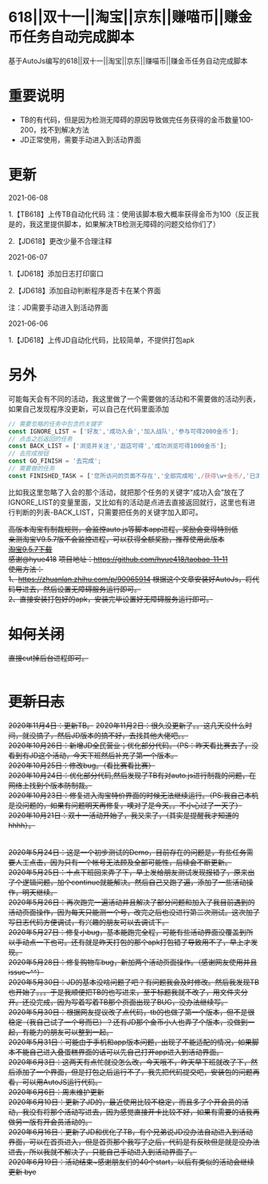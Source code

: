 # 618||双十一||淘宝||京东||赚喵币||赚金币任务自动完成脚本
基于AutoJs编写的618||双十一||淘宝||京东||赚喵币||赚金币任务自动完成脚本

# 重要说明

- TB的有代码，但是因为检测无障碍的原因导致做完任务获得的金币数量100-200，找不到解决方法
- JD正常使用，需要手动进入到活动界面

# 更新

2021-06-08

1.【TB618】上传TB自动化代码 注：使用该脚本极大概率获得金币为100（反正我是的，我这里提供脚本，如果解决TB检测无障碍的问题交给你们了）

2.【JD618】更改少量不合理注释

2021-06-07

1.【JD618】添加日志打印窗口

2.【JD618】添加自动判断程序是否卡在某个界面

注：JD需要手动进入到活动界面

2021-06-06

1.【JD618】上传JD自动化代码，比较简单，不提供打包apk

# 另外

可能每天会有不同的活动，我这里做了一个需要做的活动和不需要做的活动列表，如果自己发现程序没更新，可以自己在代码里面添加

```js
// 需要忽略的任务中包含的关键字
const IGNORE_LIST = ['好友','成功入会','加入战队','参与可得2000金币'];
// 点击之后返回的任务
const BACK_LIST = ['浏览并关注','逛店可得','成功浏览可得1000金币'];
// 去完成按钮
const GO_FINISH = '去完成';
// 需要做的任务
const FINISHED_TASK = ['您所访问的页面不存在','全部完成啦',/获得\w+金币/,'已浏览'];
```

比如我这里忽略了入会的那个活动，就把那个任务的关键字“成功入会”放在了IGNORE_LIST的变量里面，又比如有的活动是点进去直接返回就行，这里也有进行判断的列表-BACK_LIST，只需要把任务的关键字加入即可。



~~高版本淘宝有制裁规则，会监控auto.js等脚本app进程，奖励会变得特别低<br>~~
~~亲测淘宝V9.5.7版不会监控进程，可以获得全额奖励，推荐使用此版本<br>~~
~~<a href="https://www.wandoujia.com/apps/32267/history_v278"><span>淘宝9.5.7下载</span></a><br>~~
~~感谢@hyue418~~
~~项目地址：https://github.com/hyue418/taobao-11-11~~
~~<br>~~
~~使用方法：<br>~~
~~1、https://zhuanlan.zhihu.com/p/90065914 根据这个文章安装好AutoJs，将代码导进去，然后设置无障碍服务运行即可。<br>~~
~~2、直接安装打包好的apk，安装完毕设置好无障碍服务运行即可。<br>~~

# ~~如何关闭<br>~~
~~直接cut掉后台进程即可。~~
~~<br>~~
~~<br>~~
# ~~更新日志~~
~~2020年11月4日：更新TB。~~
~~2020年11月2日：很久没更新了。。这几天没什么时间，就没搞了，然后JD版本的搞不好，去找其他大佬吧。。<br>~~
~~2020年10月26日：新增JD全民营业；优化部分代码。（PS：昨天看比赛去了，没看到有JD这个活动，今天下班然后补充了第一个版本。<br>~~
~~2020年10月25日：修改bug。（看比赛看比赛）<br>~~
~~2020年10月24日：优化部分代码,然后发现了TB有对auto.js进行制裁的问题，在网络上找到个版本防制裁。<br>~~
~~2020年10月23日：修复进入淘宝特价界面的时候无法继续运行。（PS:我自己本机是没问题的，如果有问题明天再修复，噢对了是今天。。不小心过了一天了）<br>~~
~~2020年10月21日：双十一活动开始了，我又来了，（其实是提醒我才知道的hhhh）。<br>~~
~~<br>~~
~~<br>~~
~~2020年5月24日：这是一个初步测试的Demo，目前存在的问题是，有些任务需要人工点击，因为只有一个帐号无法顾及全部可能性，后续会不断更新。<br>~~
~~2020年5月25日：十点下班回来弄了下，早上发给朋友测试发现报错了，原来出了个逻辑问题，加个continue就能解决。然后自己又跑了遍，添加了一些活动操作，明天继续。<br>~~
~~2020年5月26日：再次跑完一遍活动并且解决了部分问题和加入了我目前遇到的活动页面操作，因为每天只能测一个号，改完之后也没进行第二次测试。这次加了写日志代码方便调试，有兴趣的朋友可以去调试下。<br>~~
~~2020年5月27日：修复小bug，基本能跑完全程，可能有些活动界面没覆盖到所以手动点一下也可。还有就是昨天打包的那个apk打包错了导致用不了，早上才发现。<br>~~
~~2020年5月28日：修复购物车bug，新加两个活动页面操作。（感谢网友使用并且issue~^^）<br>~~
~~2020年5月30日：JD的基本没啥问题了吧？有问题我会及时修改。然后我发现TB也开始了。。。于是我顺便把TB的也写进来，至于标题我就不改了，用文件夹分开。还没完成，因为写着写着TB那个页面出现了BUG，没办法继续写。<br>~~
~~2020年5月30日：根据网友提议改了点代码，tb的也做了第一个版本，但不是很稳定（我自己试了一个号而已）？还有JD那个金币小人也弄了个版本，没做到一起，有能力的朋友可以整到一起。<br>~~
~~2020年5月31日：可能由于手机和app版本问题，出现了不能适配的情况，如果脚本不能自己进入叠蛋糕界面的话可以先自己打开app进入到活动界面。<br>~~
~~2020年6月3日：这两天有点忙就没怎么改，今天哦不，昨天早下班就改了下，然后添加了一个界面，但是打包之后运行不了，我先把代码提交吧，安装包的问题再看，可以用AutoJS运行代码。<br>~~
~~2020年6月6日：周末维护更新<br>~~
~~2020年6月10日：更新了JD的，最近使用比较不稳定，而且多了个开会员的活动，我没有将那个活动写进去，因为感觉直接开卡比较不好，如果有需要的话我再做另一版有开会员活动的。<br>~~
~~2020年6月16日：更新了JD和优化了TB，有个兄弟说JD没办法自动进入到活动界面，可以在首页进入，但是首页那个我写了之后，代码是有反映但是就是没办法进去，所以我就不解决了，只能自己手动进入到活动界面了。<br>~~
~~2020年6月19日：活动结束~感谢朋友们的40个start，以后有类似的活动会继续更新 bye<br>~~